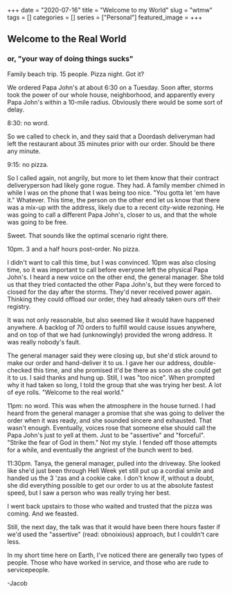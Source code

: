 +++ 
date = "2020-07-16"
title = "Welcome to my World"
slug = "wtmw" 
tags = []
categories = []
series = ["Personal"]
featured_image = 
+++

## Welcome to the Real World ##
### or, "your way of doing things sucks" ###

Family beach trip. 15 people. Pizza night. Got it?

We ordered Papa John's at about 6:30 on a Tuesday. Soon after, storms took the power of our whole house, neighborhood, and apparently every Papa John's within a 10-mile radius. Obviously there would be some sort of delay. 

8:30: no word.

So we called to check in, and they said that a Doordash deliveryman had left the restaurant about 35 minutes prior with our order. Should be there any minute. 

9:15: no pizza.

So I called again, not angrily, but more to let them know that their contract deliveryperson had likely gone rogue. They had. A family member chimed in while I was on the phone that I was being too nice. "You gotta let 'em have it." Whatever. This time, the person on the other end let us know that there was a mix-up with the address, likely due to a recent city-wide rezoning. He was going to call a different Papa John's, closer to us, and that the whole was going to be free.

Sweet. That sounds like the optimal scenario right there. 

10pm. 3 and a half hours post-order. No pizza.

I didn't want to call this time, but I was convinced. 10pm was also closing time, so it was important to call before everyone left the physical Papa John's. I heard a new voice on the other end, the general manager. She told us that they tried contacted the other Papa John's, but they were forced to closed for the day after the storms. They'd never received power again. Thinking they could offload our order, they had already taken ours off their registry.

It was not only reasonable, but also seemed like it would have happened anywhere. A backlog of 70 orders to fulfill would cause issues anywhere, and on top of that we had (unknowingly) provided the wrong address. It was really nobody's fault.

The general manager said they were closing up, but she'd stick around to make our order and hand-deliver it to us. I gave her our address, double-checked this time, and she promised it'd be there as soon as she could get it to us. I said thanks and hung up. Still, I was "too nice". When prompted why it had taken so long, I told the group that she was trying her best. A lot of eye rolls. "Welcome to the real world."

11pm: no word. This was when the atmosphere in the house turned. I had heard from the general manager a promise that she was going to deliver the order when it was ready, and she sounded sincere and exhausted. That wasn't enough. Eventually, voices rose that someone else should call the Papa John's just to yell at them. Just to be "assertive" and "forceful". "Strike the fear of God in them." Not my style. I fended off those attempts for a while, and eventually the angriest of the bunch went to bed.

11:30pm. Tanya, the general manager, pulled into the driveway. She looked like she'd just been through Hell Week yet still put up a cordial smile and handed us the 3 'zas and a cookie cake. I don't know if, without a doubt, she did everything possible to get our order to us at the absolute fastest speed, but I saw a person who was really trying her best. 

I went back upstairs to those who waited and trusted that the pizza was coming. And we feasted. 

Still, the next day, the talk was that it would have been there hours faster if we'd used the "assertive" (read: obnoixious) approach, but I couldn't care less.

In my short time here on Earth, I've noticed there are generally two types of people. Those who have worked in service, and those who are rude to servicepeople. 

-Jacob